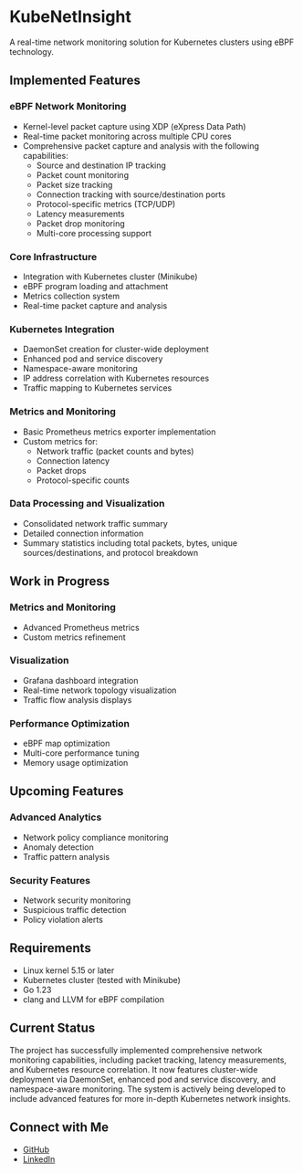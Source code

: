 # KubeNetInsight

A real-time network monitoring solution for Kubernetes clusters using eBPF technology.

## Implemented Features

### eBPF Network Monitoring
- Kernel-level packet capture using XDP (eXpress Data Path)
- Real-time packet monitoring across multiple CPU cores
- Comprehensive packet capture and analysis with the following capabilities:
  - Source and destination IP tracking
  - Packet count monitoring
  - Packet size tracking
  - Connection tracking with source/destination ports
  - Protocol-specific metrics (TCP/UDP)
  - Latency measurements
  - Packet drop monitoring
  - Multi-core processing support

### Core Infrastructure
- Integration with Kubernetes cluster (Minikube)
- eBPF program loading and attachment
- Metrics collection system
- Real-time packet capture and analysis

### Kubernetes Integration
- DaemonSet creation for cluster-wide deployment
- Enhanced pod and service discovery
- Namespace-aware monitoring
- IP address correlation with Kubernetes resources
- Traffic mapping to Kubernetes services

### Metrics and Monitoring
- Basic Prometheus metrics exporter implementation
- Custom metrics for:
  - Network traffic (packet counts and bytes)
  - Connection latency
  - Packet drops
  - Protocol-specific counts

### Data Processing and Visualization
- Consolidated network traffic summary
- Detailed connection information
- Summary statistics including total packets, bytes, unique sources/destinations, and protocol breakdown

## Work in Progress

### Metrics and Monitoring
- Advanced Prometheus metrics
- Custom metrics refinement

### Visualization
- Grafana dashboard integration
- Real-time network topology visualization
- Traffic flow analysis displays

### Performance Optimization
- eBPF map optimization
- Multi-core performance tuning
- Memory usage optimization

## Upcoming Features

### Advanced Analytics
- Network policy compliance monitoring
- Anomaly detection
- Traffic pattern analysis

### Security Features
- Network security monitoring
- Suspicious traffic detection
- Policy violation alerts

## Requirements
- Linux kernel 5.15 or later
- Kubernetes cluster (tested with Minikube)
- Go 1.23
- clang and LLVM for eBPF compilation

## Current Status
The project has successfully implemented comprehensive network monitoring capabilities, including packet tracking, latency measurements, and Kubernetes resource correlation. It now features cluster-wide deployment via DaemonSet, enhanced pod and service discovery, and namespace-aware monitoring. The system is actively being developed to include advanced features for more in-depth Kubernetes network insights.

## Connect with Me
- [GitHub](https://github.com/paras-bhavnani)
- [LinkedIn](https://www.linkedin.com/in/paras-bhavnani)
